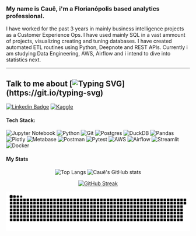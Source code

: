 

### My name is Cauê, i'm a Florianópolis based analytics professional.
I have worked for the past 3 years in mainly business intelligence projects as a Customer Experience Ops. I have used mainly SQL in a vast ammount of projects, visualizing creating and tuning databases.
I have created automated ETL routines using Python, Deepnote and REST APIs. Currently i am studying Data Engineering, AWS, Airflow and i intend to dive into statistics next. <br/>

---

## Talk to me about [![Typing SVG](https://readme-typing-svg.herokuapp.com?font=Roboto&duration=2800&pause=500&color=F7F7F7&random=true&width=435&lines=customer+analytics.;product-led+growth.;data+engineering.;data+warehousing.;ML+algorithms.;product+analytics.)](https://git.io/typing-svg)


[![Linkedin Badge](https://img.shields.io/badge/-Cacau-blue?style=for-the-badge&logo=Linkedin&logoColor=white&link=https://www.linkedin.com/in/cacau/)](https://www.linkedin.com/in/cacau/)
[![Kaggle](https://img.shields.io/badge/caueausec-035a7d?style=for-the-badge&logo=kaggle&logoColor=white)](https://www.kaggle.com/caueausec)

#### Tech Stack:
![Jupyter Notebook](https://img.shields.io/badge/jupyter-00BF6F.svg?style=for-the-badge&logo=jupyter&logoColor=white)
![Python](https://img.shields.io/badge/python-00BF6F?style=for-the-badge&logo=python&logoColor=white)
![Git](https://img.shields.io/badge/git-00BF6F.svg?style=for-the-badge&logo=git&logoColor=white)
![Postgres](https://img.shields.io/badge/postgres-%23FF4F00.svg?style=for-the-badge&logo=postgresql&logoColor=white)
![DuckDB](https://img.shields.io/badge/Duckdb%20-%20%23FF4F00?style=for-the-badge&logo=duckdb&logoColor=white)
![Pandas](https://img.shields.io/badge/pandas-%237856FF.svg?style=for-the-badge&logo=pandas&logoColor=white)
![Plotly](https://img.shields.io/badge/Plotly-%237856FF.svg?style=for-the-badge&logo=plotly&logoColor=white)
![Metabase](https://img.shields.io/badge/Metabase%20-%20%237856FF?style=for-the-badge&logo=metabase&logoColor=white)
![Postman](https://img.shields.io/badge/Postman-2C5263?style=for-the-badge&logo=postman&logoColor=white)
![Pytest](https://img.shields.io/badge/Pytest%20-%20%232C5263?style=for-the-badge&logo=pytest&logoColor=white)
![AWS](https://img.shields.io/badge/AWS-%230db7ed.svg?style=for-the-badge&logo=amazon-aws&logoColor=white)
![Airflow](https://img.shields.io/badge/Apache%20Airflow-0db7ed?style=for-the-badge&logo=Apache%20Airflow&logoColor=white)
![Streamlit](https://img.shields.io/badge/Streamlit%20-%20%230db7ed?style=for-the-badge&logo=streamlit&logoColor=white)
![Docker](https://img.shields.io/badge/docker-%230db7ed.svg?style=for-the-badge&logo=docker&logoColor=white)

#### My Stats
<div align="center">

![Top Langs](https://github-readme-stats.vercel.app/api/top-langs/?username=strangercacaus&size_weight=0&count_weight=1&theme=tokyonight&langs_count=8&layout=compact)
![Cauê's GitHub stats](https://github-readme-stats.vercel.app/api?username=strangercacaus&show_icons=true&theme=tokyonight&hide_border=true&include_all_commits=true)

[![GitHub Streak](https://streak-stats.demolab.com/?user=strangercacaus&theme=tokyonight&hide_border=true)](https://git.io/streak-stats)

![Snake animation](https://github.com/strangercacaus/strangercacaus/blob/output/snake.svg)

</div>
